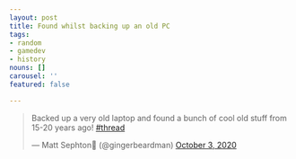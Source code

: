```yaml
---
layout: post
title: Found whilst backing up an old PC
tags:
- random
- gamedev
- history
nouns: []
carousel: ''
featured: false

---
```

<blockquote class="twitter-tweet"><p lang="en" dir="ltr">Backed up a very old laptop and found a bunch of cool old stuff from 15-20 years ago! <a href="https://twitter.com/hashtag/thread?src=hash&amp;ref_src=twsrc%5Etfw">#thread</a></p>&mdash; Matt Sephton🎴 (@gingerbeardman) <a href="https://twitter.com/gingerbeardman/status/1312397376926216193?ref_src=twsrc%5Etfw">October 3, 2020</a></blockquote> <script async src="https://platform.twitter.com/widgets.js" charset="utf-8"></script>